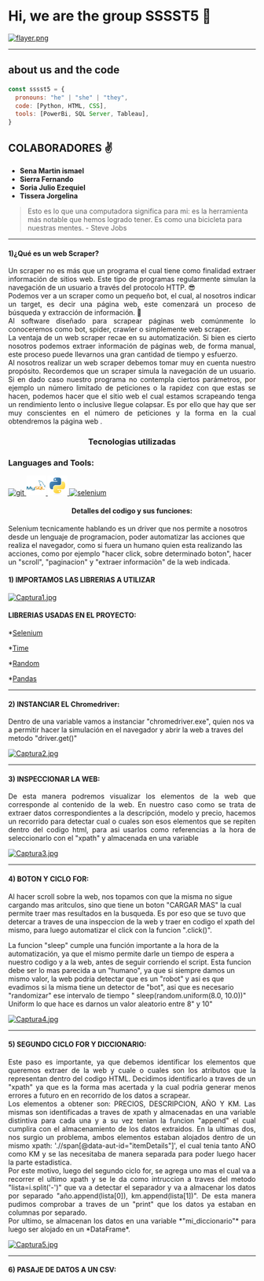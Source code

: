 # Hi, we are the group SSSST5 👋
[![flayer.png](https://i.postimg.cc/28bSv0fN/flayer.png)](https://postimg.cc/D8hh3dZx)

<hr>

## about us and the code

```js
const sssst5 = {
  pronouns: "he" | "she" | "they",
  code: [Python, HTML, CSS],
  tools: [PowerBi, SQL Server, Tableau],
}
```

##  COLABORADORES ✌
* __Sena Martin ismael__
* __Sierra Fernando__
* __Soria Julio Ezequiel__
* __Tissera Jorgelina__

> Esto es lo que una computadora significa para mi: es la herramienta más notable que hemos logrado tener. Es como una bicicleta para nuestras mentes. - Steve Jobs

<hr>

<h4 align="left">1)¿Qué es un web Scraper?</h4>
<p style="text-align: justify;">
Un scraper no es más que un programa el cual tiene como finalidad extraer información de sitios web. Este tipo de programas regularmente simulan la navegación de un usuario a través del protocolo HTTP. 😎<br>
Podemos ver a un scraper como un pequeño bot, el cual, al nosotros indicar un target, es decir una página web, este comenzará un proceso de búsqueda y extracción de información. 🤖<br>
Al software diseñado para scrapear páginas web comúnmente lo conoceremos como bot, spider, crawler o simplemente web scraper.<br>
La ventaja de un web scraper recae en su automatización. Si bien es cierto nosotros podemos extraer información de páginas web, de forma manual, este proceso puede llevarnos una gran cantidad de tiempo y esfuerzo.<br>
Al nosotros realizar un web scraper debemos tomar muy en cuenta nuestro propósito. Recordemos que un scraper simula la navegación de un usuario. Si en dado caso nuestro programa no contempla ciertos parámetros, por ejemplo un número limitado de peticiones o la rapidez con que estas se hacen, podemos hacer que el sitio web el cual estamos scrapeando tenga un rendimiento lento o inclusive llegue colapsar. Es por ello que hay que ser muy conscientes en el número de peticiones y la forma en la cual obtendremos la página web .
</p>  

<h3 align="center">Tecnologias utilizadas</h3>

<h3 align="left">Languages and Tools:</h3>
<p align="left"> <a href="https://git-scm.com/" target="_blank" rel="noreferrer"> <img src="https://www.vectorlogo.zone/logos/git-scm/git-scm-icon.svg" alt="git" width="40" height="40"/> </a> <a href="https://www.mysql.com/" target="_blank" rel="noreferrer"> <img src="https://raw.githubusercontent.com/devicons/devicon/master/icons/mysql/mysql-original-wordmark.svg" alt="mysql" width="40" height="40"/> </a> <a href="https://www.python.org" target="_blank" rel="noreferrer"> <img src="https://raw.githubusercontent.com/devicons/devicon/master/icons/python/python-original.svg" alt="python" width="40" height="40"/> </a> <a href="https://www.selenium.dev" target="_blank" rel="noreferrer"> <img src="https://raw.githubusercontent.com/detain/svg-logos/780f25886640cef088af994181646db2f6b1a3f8/svg/selenium-logo.svg" alt="selenium" width="40" height="40"/> </a> </p>

<h4 align="center">
Detalles del codigo y sus funciones:
</h4>
<p>
Selenium tecnicamente hablando es un driver que nos permite a nosotros desde un lenguaje de programacion, poder automatizar las acciones que realiza el navegador, como si fuera un humano quien esta realizando las acciones, como por ejemplo "hacer click, sobre determinado boton", hacer un "scroll", "paginacion" y "extraer informaciòn" de la web indicada.
</p>

<h4 align="left">1) IMPORTAMOS LAS LIBRERIAS A UTILIZAR</h4>
<p align="left">
</p>

[![Captura1.jpg](https://i.postimg.cc/fbTpmjx1/Captura1.jpg)](https://postimg.cc/HrR6CMvt)

<h4 align="left">LIBRERIAS USADAS EN EL PROYECTO:</h4>
<p align="left">
</p>

*[Selenium](#Selenium)

*[Time](#Time)

*[Random](#Random)

*[Pandas](#Pandas)
<hr>

<h4 align="left">2) INSTANCIAR EL Chromedriver:</h4>
<p align="left">
</p>

<p>Dentro de una variable vamos a instanciar "chromedriver.exe", quien nos va a permitir hacer la simulación en el navegador y abrir la web a traves del metodo "driver.get()"</p>

[![Captura2.jpg](https://i.postimg.cc/zBZrW2kp/Captura2.jpg)](https://postimg.cc/wtVZYVZs)

<hr>

<h4 align="left">3) INSPECCIONAR LA WEB:</h4>
<p align="left">
</p>

<p style="text-align: justify;">De esta manera podremos visualizar los elementos de la web que corresponde al contenido de la web. En nuestro caso como se trata de extraer datos correspondientes a la descripción, modelo y precio, hacemos un recorrido para detectar cual o cuales son esos elementos que se repiten dentro del codigo html, para asi usarlos como referencias a la hora de seleccionarlo con el "xpath" y almacenada en una variable</p>

[![Captura3.jpg](https://i.postimg.cc/fTtkxp7Q/Captura3.jpg)](https://postimg.cc/jLTsT8kM)

<hr>

<h4 align="left">4) BOTON Y CICLO FOR:</h4>
<p align="left">
</p>

<p>Al hacer scroll sobre la web, nos topamos con que la misma no sigue cargando mas aritculos, sino que tiene un boton "CARGAR MAS" la cual permite traer mas resultados en la busqueda. Es por eso que se tuvo que detercar a traves de una inspeccion de la web y traer en codigo el xpath del mismo, para luego automatizar el click con la funcion ".click()".</p>
<p>La funcion "sleep" cumple una función importante a la hora de la automatización, ya que el mismo permite darle un tiempo de espera a nuestro codigo y a la web, antes de seguir corriendo el script. Esta funcion debe ser lo mas parecida a un "humano", ya que si siempre damos un mismo valor, la web podria detectar que es un "robot" y asi es que evadimos si la misma tiene un detector de "bot", asi que es necesario "randomizar" ese intervalo de tiempo " sleep(random.uniform(8.0, 10.0))" Uniform lo que hace es darnos un valor aleatorio entre 8" y 10" </p>

[![Captura4.jpg](https://i.postimg.cc/436TZbz0/Captura4.jpg)](https://postimg.cc/sBgL4WHP)

<hr>

<h4 align="left">5) SEGUNDO CICLO FOR Y DICCIONARIO:</h4>

<p style="text-align: justify;">Este paso es importante, ya que debemos identificar los elementos que queremos extraer de la web y cuale o cuales son los atributos que la representan dentro del codigo HTML. Decidimos identificarlo a traves de un "xpath" ya que es la forma mas acertada y la cual podria generar menos errores a futuro en en recorrido de los datos a scrapear.<br> Los elementos a obtener son: PRECIOS, DESCRIPCION, AÑO Y KM. Las mismas son identificadas a traves de xpath y almacenadas en una variable distintiva para cada una y a su vez tenian la funcion "append" el cual cumplira con el almacenamiento de los datos extraidos. En la ultimas dos, nos surgio un problema, ambos elementos estaban alojados dentro de un mismo xpath: './/span[@data-aut-id="itemDetails"]', el cual tenia tanto AÑO como KM y se las necesitaba de manera separada para poder luego hacer la parte estadistica.<br> Por este motivo, luego del segundo ciclo for, se agrega uno mas el cual va a recorrer el ultimo xpath y se le da como intruccion a traves del metodo "lista=i.split('-')" que va a detectar el separador y va a almacenar los datos por separado "año.append(lista[0]), km.append(lista[1])". De esta manera pudimos comprobar a traves de un "print" que los datos ya estaban en columnas por separado.<br> Por ultimo, se almacenan los datos en una variable *"mi_diccionario"* para luego ser alojado en un *DataFrame*.</p>

[![Captura5.jpg](https://i.postimg.cc/KY1RNYgf/Captura5.jpg)](https://postimg.cc/67NW6tc4)

<hr>

<h4 align="left">6) PASAJE DE DATOS A UN CSV:</h4>





